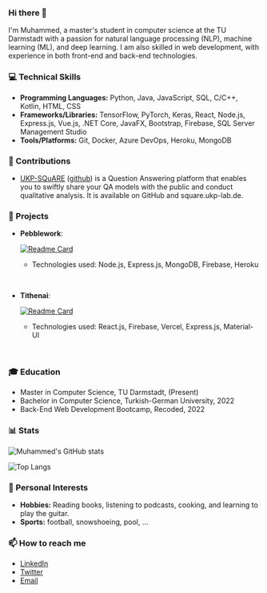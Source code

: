 ### **Hi there 👋**

I'm Muhammed, a master's student in computer science at the TU Darmstadt with a passion for natural language processing (NLP), machine learning (ML), and deep learning. I am also skilled in web development, with experience in both front-end and back-end technologies.

### **💻 Technical Skills**

- **Programming Languages:** Python, Java, JavaScript, SQL, C/C++, Kotlin, HTML, CSS
- **Frameworks/Libraries:** TensorFlow, PyTorch, Keras, React, Node.js, Express.js, Vue.js, .NET Core, JavaFX, Bootstrap, Firebase, SQL Server Management Studio
- **Tools/Platforms:** Git, Docker, Azure DevOps, Heroku, MongoDB

### **🤝 Contributions**

- [UKP-SQuARE](https://square.ukp-lab.de) ([github](https://github.com/UKP-SQuARE)) is a Question Answering platform that enables you to swiftly share your QA models with the public and conduct qualitative analysis. It is available on GitHub and square.ukp-lab.de.

### **🌟 Projects**

- **Pebblework**:  

    [![Readme Card](https://github-readme-stats.vercel.app/api/pin/?username=muhammed-shihebi&repo=backend-capstone-turkey-pebble-work&theme=tokyonight)](https://github.com/muhammed-shihebi/backend-capstone-turkey-pebble-work)
    
    - Technologies used: Node.js, Express.js, MongoDB, Firebase, Heroku

<br />

- **Tithenai**:

    [![Readme Card](https://github-readme-stats.vercel.app/api/pin/?username=muhammed-shihebi&repo=tithenai&theme=tokyonight)](https://github.com/muhammed-shihebi/tithenai)
    - Technologies used: React.js, Firebase, Vercel, Express.js, Material-UI

<br />

### **🎓 Education**

- Master in Computer Science, TU Darmstadt, (Present)
- Bachelor in Computer Science, Turkish-German University, 2022
- Back-End Web Development Bootcamp, Recoded, 2022

### **📊 Stats**

![Muhammed's GitHub stats](https://github-readme-stats.vercel.app/api?username=muhammed-shihebi&show_icons=true&theme=tokyonight&hide_title=True)

![Top Langs](https://github-readme-stats.vercel.app/api/top-langs/?username=muhammed-shihebi&theme=tokyonight)

### **🎉 Personal Interests**

- **Hobbies:** Reading books, listening to podcasts, cooking, and learning to play the guitar.
- **Sports:** football, snowshoeing, pool, ...

### **📫 How to reach me**
- [LinkedIn](https://www.linkedin.com/in/muhammed-shihebi/)
- [Twitter](https://twitter.com/MuhamedShihebi)
- [Email](mailto:muhammednurpro@gmail.com)
<!-- - [Website](https://muhammed-shihebi.github.io/) TODO -->